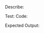 Describe: <!--Insert function name [followed by '()'] here-->

Test: <!--Insert test-descriptor(?) here-->
Code: 
<!--Insert test-code here--> 
Expected Output:  <!--Insert expected output [that signifies a successful, passed test] here--> 